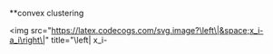 **convex clustering

<img src="https://latex.codecogs.com/svg.image?\left\|&space;x_i-a_i\right\|" title="\left\| x_i-

